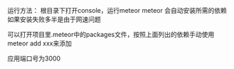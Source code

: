 运行方法：
根目录下打开console，运行meteor
meteor 会自动安装所需的依赖
如果安装失败多半是由于网速问题

可以打开项目里.meteor中的packages文件，按照上面列出的依赖手动使用meteor add xxx来添加

应用端口号为3000


